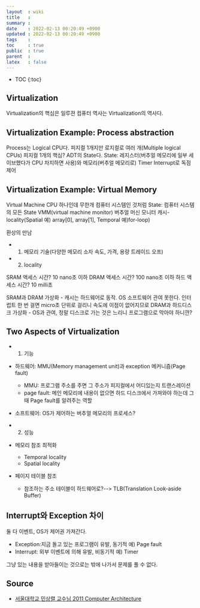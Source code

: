 ```yaml
---
layout  : wiki
title   : 
summary : 
date    : 2022-02-13 00:20:49 +0900
updated : 2022-02-13 00:20:49 +0900
tags    : 
toc     : true
public  : true
parent  : 
latex   : false
---
```

* TOC
{:toc}

## Virtualization

Virtualization의 핵심은 일루젼
컴퓨터 역사는 Virtualization의 역사다.

## Virtualization Example: Process abstraction
Process는 Logical CPU다.
피지컬 1개지만 로지컬로 여러 개(Multiple logical CPUs)
피지컬 1개의 핵심? ADT의 State다.
State: 레지스터(버추얼 메모리에 일부 세이브했다가 CPU 차지하면 사용)와 메모리(버추얼 메모리로)
Timer Interrupt로 독점 제어

## Virtualization Example: Virtual Memory
Virtual Machine
CPU 하나인데 무한개 컴퓨터 시스템인 것처럼
State: 컴퓨터 시스템의 모든 State
VMM(virtual machine monitor) 버추얼 머신 모니터
캐시- locality(Spatial 예) array[0], array[1], Temporal 예)for-loop)

환상의 만남
- 1) 메모리 기술(다양한 메모리 소자 속도, 가격, 용량 트레이드 오프)
- 2) locality

SRAM 액세스 시간? 10 nano초 이하
DRAM 액세스 시간? 100 nano초 이하 
하드 액세스 시간? 10 milli초

SRAM과 DRAM 가상화 - 캐시는 하드웨어로 동작. OS 소프트웨어 관여 못한다. 인터럽트 한 번 걸면 micro초 단위로 걸리니 속도에 이점이 없어지므로
DRAM과 하드디스크 가상화 - OS과 관여, 정말 디스크로 가는 것은 느리니 프로그램으로 막아야 하니깐?

## Two Aspects of Virtualization

- 1) 기능
- 하드웨어: MMU(Memory management unit)과 exception 메커니즘(Page fault)
	- MMU: 프로그램 주소를 주면 그 주소가 피지컬에서 어디있는지 트랜스레이션
	- page fault: 메인 메모리에 내용이 없으면 하드 디스크에서 가져와야 하는데 그때 Page fault를 알려주는 역할
- 소프트웨어: OS가 제어하는 버추얼 메모리의 프로세스?

- 2) 성능
- 메모리 참조 최적화 
	- Temporal locality
	- Spatial locality
- 페이지 테이블 참조
	- 참조하는 주소 테이블이 하드웨어로?--> TLB(Translation Look-aside Buffer) 

## Interrupt와 Exception 차이
둘 다 이벤트, OS가 제어권 가져간다.
- Exception:지금 돌고 있는 프로그램이 유발, 동기적  예) Page fault
- Interrupt: 외부 이벤트에 의해 유발, 비동기적  예) Timer  

그냥 있는 내용을 받아들이는 것으로는 밖에 나가서 문제를 풀 수 없다.

## Source 
- [서울대학교 민상렬 교수님 2011 Computer Architecture](https://olc.kr/course/course_online_view.jsp?id=240)
